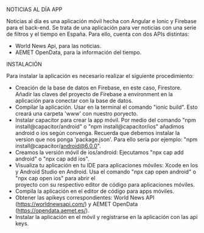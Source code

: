 NOTICIAS AL DÍA APP

Noticias al día es una aplicación móvil hecha con Angular e Ionic y Firebase para el back-end. Se trata de una aplicación para ver noticias con una serie de filtros y el tiempo en España.
Para ello, cuenta con dos APIs distintas:

- World News Api, para las noticias.
- AEMET OpenData, para la información del tiempo.

INSTALACIÓN

Para instalar la aplicación es necesario realizar el siguiente procedimiento:

- Creación de la base de datos en Firebase, en este caso, Firestore. Añadir las claves del proyecto de Firebase a environment en la aplicación para conectar con la base de datos.
- Compilar la aplicación. Usar en la terminal el comando "ionic build". Esto creará una carpeta 'www' con nuestro poryecto.
- Instalar capacitor para crear la app móvil. Por medio del comando "npm install@capacitor/android" o "npm install@capacitor/ios" añadimos android o ios según convenga. Recuerda que
  debemos instalar la version que nos ponga 'package.json'. Para ello sería por ejemplo: "npm install@capacitor/android@6.0.0".
- Creamos la versión móvil de ios/android: Ejecutamos "npx cap add android" o "npx cap add ios".
- Visualiza tu aplicación en tu IDE para aplicaciones móviles: Xcode en Ios y Android Studio en Android. Usa el comando "npx cap open android" o "npx cap open ios" para abrir el   
  proyecto con su respectivo editor de código para aplicaciones móviles.
- Compila la aplicación en el editor de código para apps móviles.
- Obtener las apikeys correspondientes: World News API (https://worldnewsapi.com/) y AEMET OpenData (https://opendata.aemet.es/).
- Instalar la aplicación en el móvil y registrarse en la aplicación con las api keys.
